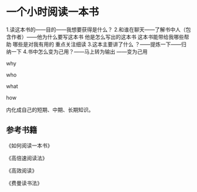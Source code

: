 # 一个小时阅读一本书

1.读这本书的——目的——我想要获得是什么？
2.和谁在聊天——了解书中人（包含作者）——他为什么要写这本书 他是怎么写出的这本书 这本书能带给我哪些帮助 哪些是对我有用的 重点关注细读
3.这本主要讲了什么 ？——提炼一下——归纳一下
4.书中怎么变为己用？——马上转为输出 ——变为己用

why

who

what

how

内化成自己的短期、中期、长期知识。

## 参考书籍

《如何阅读一本书》

《高倍速阅读法》

《高效阅读》

《费曼读书法》